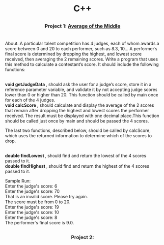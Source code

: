 # <p align = center> C++ </p>

## <p align = center> <font size ='3'> <b> Project 1: [Average of the Middle]() </b> </font> </p>
<br> About:
A particular talent competition has 4 judges, each of whom awards a score between 0 and 20 to each performer, such as 8.3, 10... A performer’s final score is determined by dropping the highest, and lowest score received, then averaging the 2 remaining scores. Write a program that uses this method to calculate a contestant’s score. It should include the following functions:

<br> <b> void getJudgeData </b>, should ask the user for a judge’s score, store it in a reference parameter variable, and validate it by not accepting judge scores lower than 0 or higher than 20. This function should be called by main once for each of the 4 judges.
<br> <b> void calcScore </b>, should calculate and display the average of the 2 scores that remain after dropping the highest and lowest scores the performer received. The result must be displayed with one decimal place.This function should be called just once by main and should be passed the 4 scores.

The last two functions, described below, should be called by calcScore, which uses the returned information to determine which of the scores to drop.

<br> <b> double findLowest </b>, should find and return the lowest of the 4 scores passed to it.
<br> <b> double findHighest </b>, should find and return the highest of the 4 scores passed to it. 

Sample Run:
<br> Enter the judge's score: 6
<br> Enter the judge's score: 70
<br> That is an invalid score. Please try again.
<br> The score must be from 0 to 20.
<br> Enter the judge's score: 19
<br> Enter the judge's score: 10
<br> Enter the judge's score: 8
<br> The performer's final score is 9.0.


## <p align = center> <font size ='3'> <b> Project 2: []() </b> </font> </p>
